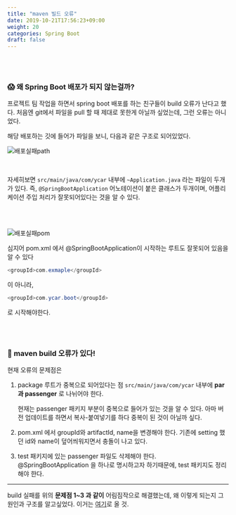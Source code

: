 ```yaml
---
title: "maven 빌드 오류"
date: 2019-10-21T17:56:23+09:00
weight: 20
categories: Spring Boot
draft: false
---
```


<br><br>

### 😱 왜 Spring Boot 배포가 되지 않는걸까?

프로젝트 팀 작업을 하면서 spring boot 배포를 하는 친구들이 build 오류가 난다고 했다. 처음엔 git에서 파일을 pull 할 때 제대로 못한게 아닐까 싶었는데, 그런 오류는 아니었다. 

해당 배포하는 깃에 들어가 파일을 보니, 다음과 같은 구조로 되어있었다.

![배포실패path](/images/Spring/boot/3_1.jpg)



<br>

자세히보면 `src/main/java/com/ycar` 내부에 `~Application.java` 라는 파일이 두개가 있다. 즉, `@SpringBootApplication` 어노테이션이 붙은 클래스가 두개이며, 어플리케이션 주입 처리가 잘못되어있다는 것을 알 수 있다.

<br><br>

![배포실패pom](/images/Spring/boot/3_2.jpg)

심지어 pom.xml 에서 @SpringBootApplication이 시작하는 루트도 잘못되어 있음을 알 수 있다

```java
<groupId>com.exmaple</groupId>
```

이 아니라, 

```java
<groupId>com.ycar.boot</groupId>
```

로 시작해야한다.



<br><br>

### 🔑 maven build 오류가 있다! 

현재 오류의 문제점은

1. package 루트가 중복으로 되어있다는 점
   `src/main/java/com/ycar` 내부에 **par과 passenger** 로 나뉘어야 한다. 

   현재는 passenger 패키지 부분이 중복으로 들어가 있는 것을 알 수 있다. 아마 버전 업데이트를 하면서 복사-붙여넣기를 하다 중복이 된 것이 아닐까 싶다.

2. pom.xml 에서 groupId와 artifactId, name을 변경해야 한다. 기존에 setting 했던 id와 name이 덮어씌워지면서 충돌이 나고 있다.

3. test 패키지에 있는 passenger 파일도 삭제해야 한다. @SpringBootApplication 을 하나로 명시하고자 하기때문에, test 패키지도 정리해야 한다.

------

build 실패를 위의 **문제점 1~3 과 같이** 어림짐작으로 해결했는데, 왜 이렇게 되는지 그 원인과 구조를 알고싶었다. 
이거는 <a href="">여기</a>로 올 것.

<br><br><br>

